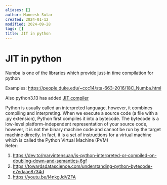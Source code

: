 ```yaml
---
aliases: []
author: Maneesh Sutar
created: 2024-01-12
modified: 2024-09-28
tags: []
title: JIT in python
---
```


# JIT in python

Numba is one of the libraries which provide just-in time compilation for python

Examples: <https://people.duke.edu/~ccc14/sta-663-2016/18C_Numba.html>

Also python3.13 has added [JIT compiler](https://tonybaloney.github.io/posts/python-gets-a-jit.html)

Python is usually called an interpreted language, however, it combines compiling and interpreting. When we execute a source code (a file with a .py extension), Python first compiles it into a bytecode. The bytecode is a low-level platform-independent representation of your source code, however, it is not the binary machine code and cannot be run by the target machine directly. In fact, it is a set of instructions for a virtual machine which is called the Python Virtual Machine (PVM)  
Refer:

1. <https://dev.to/marvintensuan/is-python-interpreted-or-compiled-on-doubling-down-and-semantics-6gf>
1. <https://towardsdatascience.com/understanding-python-bytecode-e7edaae8734d>
1. <https://youtu.be/I4nkgJdVZFA>
